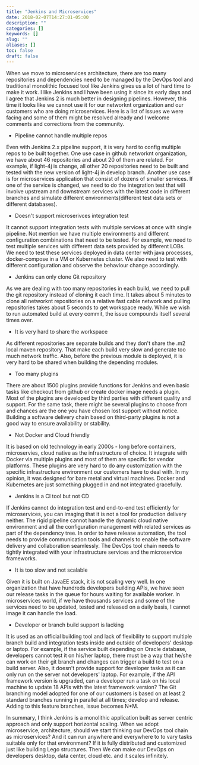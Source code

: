 ```yaml
---
title: "Jenkins and Microservices"
date: 2018-02-07T14:27:01-05:00
description: ""
categories: []
keywords: []
slug: ""
aliases: []
toc: false
draft: false
---
```


When we move to microservices architecture, there are too many repositories and dependencies
need to be managed by the DevOps tool and traditional monolithic focused tool like Jenkins
gives us a lot of hard time to make it work. I like Jenkins and I have been using it since its 
early days and I agree that Jenkins 2 is much better in designing pipelines. However, this time
it looks like we cannot use it for our networknt organization and our customers who are doing
microservices. Here is a list of issues we were facing and some of them might be resolved already 
and I welcome comments and corrections from the community.


* Pipeline cannot handle multiple repos

Even with Jenkins 2.x pipeline support, it is very hard to config multiple repos to be built
together. One use case in github networknt organization, we have about 46 repositories and about
20 of them are related. For example, if light-4j is change, all other 20 repositories need to
be built and tested with the new version of light-4j in develop branch. Another use case is for
microservices application that consist of dozens of smaller services. If one of the service is
changed, we need to do the integration test that will involve upstream and downstream services
with the latest code in different branches and simulate different environments(different test
data sets or different databases). 

* Doesn't support microserivces integration test

It cannot support integration tests with multiple services at once with single pipeline. Not
mention we have multiple environments and different configuration combinations that need to
be tested. For example, we need to test multiple services with different data sets provided
by different LOBs. We need to test these services deployed in data center with java processes,
docker-compose in a VM or Kubernetes cluster. We also need to test with different configuration
and observe the behaviour change accordingly. 

* Jenkins can only clone Git repository

As we are dealing with too many repositories in each build, we need to pull the git repository
instead of cloning it each time. It takes about 5 minutes to clone all networknt repositories on
a relative fast cable network and pulling repositories takes about 5 seconds to get workspace ready.
While we wish to run automated build at every commit, the issue compounds itself several times over.

* It is very hard to share the workspace

As different repositories are separate builds and they don't share the .m2 local maven repository.
That make each build very slow and generate too much network traffic. Also, before the previous
module is deployed, it is very hard to be shared when building the depending modules. 

* Too many plugins

There are about 1500 plugins provide functions for Jenkins and even basic tasks like checkout
from github or create docker image needs a plugin. Most of the plugins are developed by third
parties with different quality and support. For the same task, there might be several plugins
to choose from and chances are the one you have chosen lost support without notice. Building 
a software delivery chain based on third-party plugins is not a good way to ensure availability 
or stability.

* Not Docker and Cloud friendly

It is based on old technology in early 2000s - long before containers, microservies, cloud
native as the infrastructure of choice. It integrate with Docker via multiple plugins and most
of them are specific for vendor platforms. These plugins are very hard to do any customization
with the specific infrastructure environment our customers have to deal with. In my opinion,
it was designed for bare metal and virtual machines. Docker and Kubernetes are just something
plugged in and not integrated gracefully. 

* Jenkins is a CI tool but not CD

If Jenkins cannot do integration test and end-to-end test efficiently for microservices, you
can imaging that it is not a tool for production delivery neither. The rigid pipeline cannot
handle the dynamic cloud native environment and all the configuration management with related
services as part of the dependency tree. In order to have release automation, the tool needs
to provide communication tools and channels to enable the software delivery and collaboration
seamlessly. The DevOps tool chain needs to tightly integrated with your infrastructure services
and the microservice frameworks. 

* It is too slow and not scalable
   
Given it is built on JavaEE stack, it is not scaling very well. In one organization that have
hundreds developers building APIs, we have seen our release tasks in the queue for hours waiting
for available worker. In microservices world, if we have thousands services and some of the
services need to be updated, tested and released on a daily basis, I cannot image it can handle
the load. 

* Developer or branch build support is lacking

It is used as an official building tool and lack of flexibility to support multiple branch build
and integration tests inside and outside of developers' desktop or laptop. For example, if the
service built depending on Oracle database, developers cannot test it on his/her laptop, there
must be a way that he/she can work on their git branch and changes can trigger a build to test
on a build server. Also, it doesn't provide support for developer tasks as it can only run on 
the server not developers' laptop. For example, if the API framework version is upgraded, can
a developer run a task on his local machine to update 18 APIs with the latest framework version?
The Git branching model adopted for one of our customers is based on at least 2 standard branches 
running in parallel at all times; develop and release. Adding to this feature branches, issue 
becomes N*M. 

In summary, I think Jenkins is a monolithic application built as server centric approach and
only support horizontal scaling. When we adopt microservice, architecture, should we start
thinking our DevOps tool chain as microservices? And it can run anywhere and everywhere to
to vary tasks suitable only for that environment? If it is fully distributed and customized
just like building Lego structures. Then We can make our DevOps on developers desktop, data
center, cloud etc. and it scales infinitely. 

  
 


